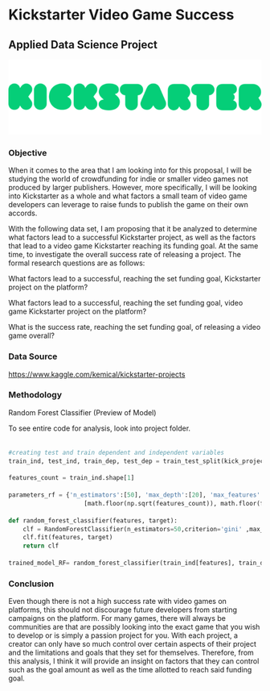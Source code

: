 # Kickstarter Video Game Success

## Applied Data Science Project 

![Kickstarter Name](https://github.com/gabriel-valenzuela/gabriel-valenzuela.github.io/blob/master/images/kickstarterFullName.png)

### Objective

When it comes to the area that I am looking into for this proposal, I will be studying the world of crowdfunding for indie or smaller video games not produced by larger publishers. However, more specifically, I will be looking into Kickstarter as a whole and what factors a small team of video game developers can leverage to raise funds to publish the game on their own accords. 

With the following data set, I am proposing that it be analyzed to determine what factors lead to a successful Kickstarter project, as well as the factors that lead to a video game Kickstarter reaching its funding goal. At the same time, to investigate the overall success rate of releasing a project. The formal research questions are as follows:

What factors lead to a successful, reaching the set funding goal, Kickstarter project on the platform?

What factors lead to a successful, reaching the set funding goal, video game Kickstarter project on the platform?

What is the success rate, reaching the set funding goal, of releasing a video game overall?


### Data Source

https://www.kaggle.com/kemical/kickstarter-projects

### Methodology

Random Forest Classifier (Preview of Model)

To see entire code for analysis, look into project folder.

```python

#creating test and train dependent and independent variables
train_ind, test_ind, train_dep, test_dep = train_test_split(kick_projects_ip_scaled_ftrs, kick_projects_ip[response], test_size=0.3, random_state=0)

features_count = train_ind.shape[1]

parameters_rf = {'n_estimators':[50], 'max_depth':[20], 'max_features': 
                     [math.floor(np.sqrt(features_count)), math.floor(features_count/3)]}

def random_forest_classifier(features, target):
    clf = RandomForestClassifier(n_estimators=50,criterion='gini' ,max_depth=20, max_features=2)
    clf.fit(features, target)
    return clf
    
trained_model_RF= random_forest_classifier(train_ind[features], train_dep[response])

```

### Conclusion

Even though there is not a high success rate with video games on platforms, this should not discourage future developers from starting campaigns on the platform. For many games, there will always be communities are that are possibly looking into the exact game that you wish to develop or is simply a passion project for you. With each project, a creator can only have so much control over certain aspects of their project and the limitations and goals that they set for themselves. Therefore, from this analysis, I think it will provide an insight on factors that they can control such as the goal amount as well as the time allotted to reach said funding goal. 
